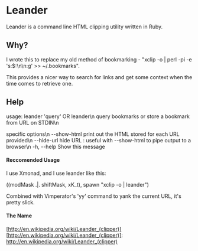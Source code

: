 # Leander

Leander is a command line HTML clipping utility written in Ruby.

## Why?

I wrote this to replace my old method of bookmarking - "xclip -o | perl -pi -e 's:$:\\n\\n:g' >> ~/.bookmarks".

This provides a nicer way to search for links and get some context when the time comes to retrieve one.

## Help
usage: leander 'query' OR leander\n
 query bookmarks or store a bookmark from URL on STDIN\n

specific options\n
        --show-html                  print out the HTML stored for each URL provided\n
        --hide-url                   hide URL : useful with --show-html to pipe output to a browser\n
    -h, --help                       Show this message

#### Reccomended Usage
I use Xmonad, and I use leander like this:

((modMask .|. shiftMask, xK_t), spawn "xclip -o | leander")

Combined with Vimperator's 'yy' command to yank the current URL, it's pretty slick.

#### The Name
[http://en.wikipedia.org/wiki/Leander_(clipper)]
[http://en.wikipedia.org/wiki/Leander_(clipper)]: http://en.wikipedia.org/wiki/Leander_(clipper)
